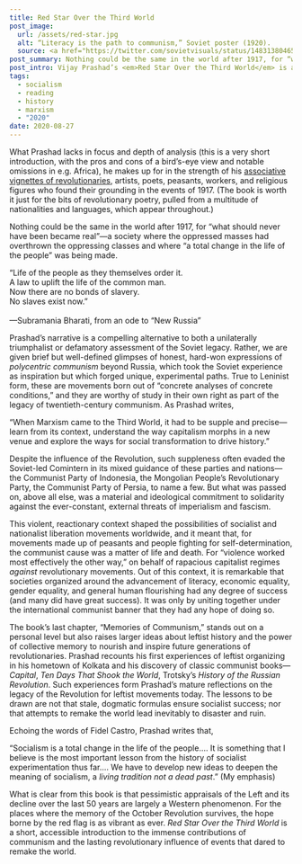 ```yaml
---
title: Red Star Over the Third World
post_image:
  url: /assets/red-star.jpg
  alt: “Literacy is the path to communism,” Soviet poster (1920).
  source: <a href="https://twitter.com/sovietvisuals/status/1483138046501404676" target="_blank">Twitter</a>
post_summary: Nothing could be the same in the world after 1917, for “what should never have been became real”—a society where the oppressed masses had overthrown the oppressing classes and where “a total change in the life of the people” was being made.
post_intro: Vijay Prashad’s <em>Red Star Over the Third World</em> is an explosive little book that admirably conveys the profound impact of the October Revolution and its continued influence for communist movements in the Third World—with a focus here on Asia, the Middle East, and Latin America.
tags:
  - socialism
  - reading
  - history
  - marxism
  - "2020"
date: 2020-08-27
---
```


What Prashad lacks in focus and depth of analysis (this is a very short introduction, with the pros and cons of a bird’s-eye view and notable omissions in e.g. Africa), he makes up for in the strength of his <a href="https://www.plutobooks.com/9780745339665/red-star-over-the-third-world/" target="_blank">associative vignettes of revolutionaries</a>, artists, poets, peasants, workers, and religious figures who found their grounding in the events of 1917. (The book is worth it just for the bits of revolutionary poetry, pulled from a multitude of nationalities and languages, which appear throughout.)

Nothing could be the same in the world after 1917, for “what should never have been became real”—a society where the oppressed masses had overthrown the oppressing classes and where “a total change in the life of the people” was being made.

<div class="blockquote">“Life of the people as they themselves order it.<br>
A law to uplift the life of the common man.<br>
Now there are no bonds of slavery.<br>
No slaves exist now.”<br><br>
—Subramania Bharati, from an ode to “New Russia”</div>

Prashad’s narrative is a compelling alternative to both a unilaterally triumphalist or defamatory assessment of the Soviet legacy. Rather, we are given brief but well-defined glimpses of honest, hard-won expressions of _polycentric communism_ beyond Russia, which took the Soviet experience as inspiration but which forged unique, experimental paths. True to Leninist form, these are movements born out of “concrete analyses of concrete conditions,” and they are worthy of study in their own right as part of the legacy of twentieth-century communism. As Prashad writes,

<div class="blockquote">“When Marxism came to the Third World, it had to be supple and precise—learn from its context, understand the way capitalism morphs in a new venue and explore the ways for social transformation to drive history.”</div>

Despite the influence of the Revolution, such suppleness often evaded the Soviet-led Comintern in its mixed guidance of these parties and nations—the Communist Party of Indonesia, the Mongolian People’s Revolutionary Party, the Communist Party of Persia, to name a few. But what was passed on, above all else, was a material and ideological commitment to solidarity against the ever-constant, external threats of imperialism and fascism.

This violent, reactionary context shaped the possibilities of socialist and nationalist liberation movements worldwide, and it meant that, for movements made up of peasants and people fighting for self-determination, the communist cause was a matter of life and death. For “violence worked most effectively the other way,” on behalf of rapacious capitalist regimes _against_ revolutionary movements. Out of this context, it is remarkable that societies organized around the advancement of literacy, economic equality, gender equality, and general human flourishing had any degree of success (and many did have great success). It was only by uniting together under the international communist banner that they had any hope of doing so.

The book’s last chapter, “Memories of Communism,” stands out on a personal level but also raises larger ideas about leftist history and the power of collective memory to nourish and inspire future generations of revolutionaries. Prashad recounts his first experiences of leftist organizing in his hometown of Kolkata and his discovery of classic communist books—_Capital_, _Ten Days That Shook the World_, Trotsky’s _History of the Russian Revolution_. Such experiences form Prashad’s mature reflections on the legacy of the Revolution for leftist movements today. The lessons to be drawn are not that stale, dogmatic formulas ensure socialist success; nor that attempts to remake the world lead inevitably to disaster and ruin.

Echoing the words of Fidel Castro, Prashad writes that,

<div class="blockquote">“Socialism is a total change in the life of the people.… It is something that I believe is the most important lesson from the history of socialist experimentation thus far.… We have to develop new ideas to deepen the meaning of socialism, a <em>living tradition not a dead past</em>.” (My emphasis)</div>

What is clear from this book is that pessimistic appraisals of the Left and its decline over the last 50 years are largely a Western phenomenon. For the places where the memory of the October Revolution survives, the hope borne by the red flag is as vibrant as ever. _Red Star Over the Third World_ is a short, accessible introduction to the immense contributions of communism and the lasting revolutionary influence of events that dared to remake the world.
